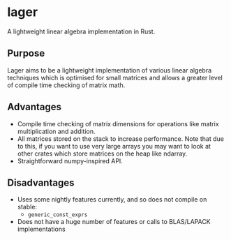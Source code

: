 # lager
A lightweight linear algebra implementation in Rust.

## Purpose

Lager aims to be a lightweight implementation of various linear algebra techniques which is optimised for small matrices and allows a greater level of compile time checking of matrix math.

## Advantages
 - Compile time checking of matrix dimensions for operations like matrix multiplication and addition.
 - All matrices stored on the stack to increase performance. Note that due to this, if you want to use very large arrays you may want to look at other crates which store matrices on the heap like ndarray.
 - Straightforward numpy-inspired API.

## Disadvantages
 - Uses some nightly features currently, and so does not compile on stable:
   - `generic_const_exprs`
 - Does not have a huge number of features or calls to BLAS/LAPACK implementations